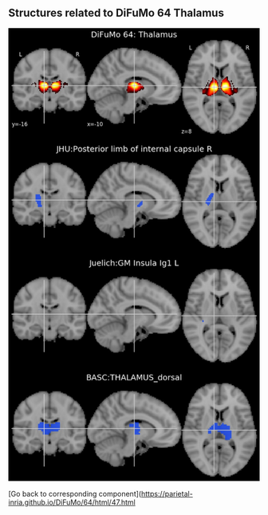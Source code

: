 


## Structures related to DiFuMo 64 Thalamus

![47](47.jpg "Structures related to DiFuMo 64 Thalamus")

[Go back to corresponding component](https://parietal-inria.github.io/DiFuMo/64/html/47.html
